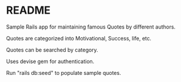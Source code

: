 # README

Sample Rails app for maintaining famous Quotes by different authors.

Quotes are categorized into Motivational, Success, life, etc.

Quotes can be searched by category.

Uses devise gem for authentication.

Run "rails db:seed" to populate sample quotes.
